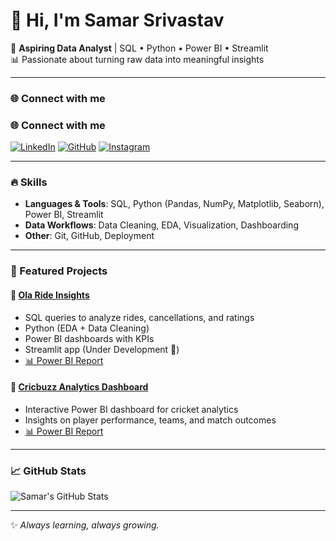 # 👋 Hi, I'm Samar Srivastav  

🚀 **Aspiring Data Analyst** | SQL • Python • Power BI • Streamlit  
📊 Passionate about turning raw data into meaningful insights  

---

### 🌐 Connect with me  
### 🌐 Connect with me
[![LinkedIn](https://img.shields.io/badge/LinkedIn-Connect-blue?style=flat&logo=linkedin&logoColor=white)](https://www.linkedin.com/in/samar-srivastav-59)
[![GitHub](https://img.shields.io/badge/GitHub-Profile-black?style=flat&logo=github&logoColor=white)](https://github.com/samar)
[![Instagram](https://img.shields.io/badge/Instagram-@samar_srivastav__-E4405F?style=flat&logo=instagram&logoColor=white)](https://instagram.com/samar_srivastav__)


---

### 🔥 Skills  
- **Languages & Tools**: SQL, Python (Pandas, NumPy, Matplotlib, Seaborn), Power BI, Streamlit  
- **Data Workflows**: Data Cleaning, EDA, Visualization, Dashboarding  
- **Other**: Git, GitHub, Deployment  

---

### 📌 Featured Projects  

#### 🚖 [Ola Ride Insights](https://github.com/samar/ola-ride-insights)  
- SQL queries to analyze rides, cancellations, and ratings  
- Python (EDA + Data Cleaning)  
- Power BI dashboards with KPIs  
- Streamlit app (Under Development 🚧)  
- [📊 Power BI Report](https://app.powerbi.com/view?r=eyJrIjoiYmFmMmEwZmMtNWQ2Ny00ZGMyLWE4ZTctMDEyNGJlMzI0M2ZkIiwidCI6ImM2OWZmZTY1LTY3ZDUtNGE1OC05MDA4LTBkMDljMDRkYmU2OCJ9)  

#### 🏏 [Cricbuzz Analytics Dashboard](https://github.com/samar/cricbuzz-dashboard)  
- Interactive Power BI dashboard for cricket analytics  
- Insights on player performance, teams, and match outcomes  
- [📊 Power BI Report](https://app.powerbi.com/view?r=eyJrIjoiNGY3MTI2YjMtZDBiMi00NmVkLThhYzUtMmU0YTQ0YjNiZjJkIiwidCI6ImM2OWZmZTY1LTY3ZDUtNGE1OC05MDA4LTBkMDljMDRkYmU2OCJ9)  

---

### 📈 GitHub Stats  
![Samar's GitHub Stats](https://github-readme-stats.vercel.app/api?username=samar&show_icons=true&theme=tokyonight)

---

✨ *Always learning, always growing.*  
